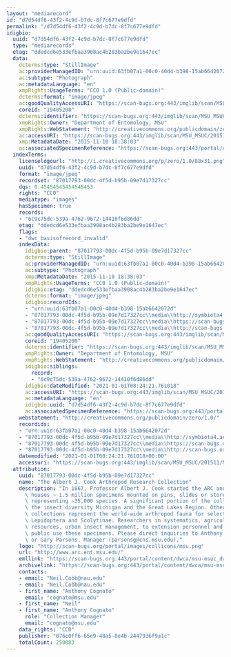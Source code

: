 ```yaml
---
layout: "mediarecord"
id: "d7d54df6-43f2-4c9d-b7dc-8f7c677e9dfd"
permalink: "/d7d54df6-43f2-4c9d-b7dc-8f7c677e9dfd"
idigbio:
  uuid: "d7d54df6-43f2-4c9d-b7dc-8f7c677e9dfd"
  type: "mediarecords"
  etag: "ddedcd6e533efbaa3908ac4b283ba2be9e1647ec"
  data:
    dcterms:type: "StillImage"
    ac:providerManagedID: "urn:uuid:63fb07a1-00c0-40d4-b398-15ab6642072d"
    ac:subtype: "Photograph"
    ac:metadataLanguage: "en"
    xmpRights:UsageTerms: "CC0 1.0 (Public-domain)"
    dcterms:format: "image/jpeg"
    ac:goodQualityAccessURI: "https://scan-bugs.org:443/imglib/scan/MSU_MSUC/201511/MSUC20340_1447205883.jpg"
    coreid: "19405200"
    dcterms:identifier: "https://scan-bugs.org:443/imglib/scan/MSU_MSUC/201511/MSUC20340_1447205883.jpg"
    xmpRights:Owner: "Department of Entomology, MSU"
    xmpRights:WebStatement: "http://creativecommons.org/publicdomain/zero/1.0/"
    ac:accessURI: "https://scan-bugs.org:443/imglib/scan/MSU_MSUC/201511/MSUC20340_1447205883.jpg"
    xmp:MetadataDate: "2015-11-10 18:38:03"
    ac:associatedSpecimenReference: "https://scan-bugs.org:443/portal/collections/individual/index.php?occid=19405200"
  indexTerms:
    licenselogourl: "http://i.creativecommons.org/p/zero/1.0/88x31.png"
    uuid: "d7d54df6-43f2-4c9d-b7dc-8f7c677e9dfd"
    format: "image/jpeg"
    recordset: "87017793-00dc-4f5d-b95b-09e7d17327cc"
    dqs: 0.45454545454545453
    rights: "CC0"
    mediatype: "images"
    hasSpecimen: true
    records:
    - "6c9c75dc-539a-4762-9672-14410f6d86dd"
    etag: "ddedcd6e533efbaa3908ac4b283ba2be9e1647ec"
    flags:
    - "dwc_basisofrecord_invalid"
    indexData:
      idigbio:parent: "87017793-00dc-4f5d-b95b-09e7d17327cc"
      dcterms:type: "StillImage"
      ac:providerManagedID: "urn:uuid:63fb07a1-00c0-40d4-b398-15ab6642072d"
      ac:subtype: "Photograph"
      xmp:MetadataDate: "2015-11-10 18:38:03"
      xmpRights:UsageTerms: "CC0 1.0 (Public-domain)"
      idigbio:etag: "ddedcd6e533efbaa3908ac4b283ba2be9e1647ec"
      dcterms:format: "image/jpeg"
      idigbio:recordIds:
      - "urn:uuid:63fb07a1-00c0-40d4-b398-15ab6642072d"
      - "87017793-00dc-4f5d-b95b-09e7d17327cc\\media\\http://symbiota4.acis.ufl.edu/imglib/scan/msu_msuc/201511/msuc20340_1447205883.jpg"
      - "87017793-00dc-4f5d-b95b-09e7d17327cc\\media\\https://scan-bugs.org:443/imglib/scan/msu_msuc/201511/msuc20340_1447205883.jpg"
      - "87017793-00dc-4f5d-b95b-09e7d17327cc\\media\\http://scan-bugs.org/imglib/scan/msu_msuc/201511/msuc20340_1447205883.jpg"
      ac:goodQualityAccessURI: "https://scan-bugs.org:443/imglib/scan/MSU_MSUC/201511/MSUC20340_1447205883.jpg"
      coreid: "19405200"
      dcterms:identifier: "https://scan-bugs.org:443/imglib/scan/MSU_MSUC/201511/MSUC20340_1447205883.jpg"
      xmpRights:Owner: "Department of Entomology, MSU"
      xmpRights:WebStatement: "http://creativecommons.org/publicdomain/zero/1.0/"
      idigbio:siblings:
        record:
        - "6c9c75dc-539a-4762-9672-14410f6d86dd"
      idigbio:dateModified: "2021-01-01T08:24:21.761018"
      ac:accessURI: "https://scan-bugs.org:443/imglib/scan/MSU_MSUC/201511/MSUC20340_1447205883.jpg"
      ac:metadataLanguage: "en"
      idigbio:uuid: "d7d54df6-43f2-4c9d-b7dc-8f7c677e9dfd"
      ac:associatedSpecimenReference: "https://scan-bugs.org:443/portal/collections/individual/index.php?occid=19405200"
    webstatement: "http://creativecommons.org/publicdomain/zero/1.0/"
    recordids:
    - "urn:uuid:63fb07a1-00c0-40d4-b398-15ab6642072d"
    - "87017793-00dc-4f5d-b95b-09e7d17327cc\\media\\http://symbiota4.acis.ufl.edu/imglib/scan/msu_msuc/201511/msuc20340_1447205883.jpg"
    - "87017793-00dc-4f5d-b95b-09e7d17327cc\\media\\https://scan-bugs.org:443/imglib/scan/msu_msuc/201511/msuc20340_1447205883.jpg"
    - "87017793-00dc-4f5d-b95b-09e7d17327cc\\media\\http://scan-bugs.org/imglib/scan/msu_msuc/201511/msuc20340_1447205883.jpg"
    datemodified: "2021-01-01T08:24:21.761018+00:00"
    accessuri: "https://scan-bugs.org:443/imglib/scan/MSU_MSUC/201511/MSUC20340_1447205883.jpg"
  attribution:
    uuid: "87017793-00dc-4f5d-b95b-09e7d17327cc"
    name: "The Albert J. Cook Arthropod Research Collection"
    description: "In 1867, Professor Albert J. Cook started the ARC and it currently\
      \ houses ~ 1.5 million specimens mounted on pins, slides or stored in alcohol\
      \ representing ~35,000 species. A significant portion of the collection represents\
      \ the insect diversity Michigan and the Great Lakes Region. Other significant\
      \ collections represent the world-wide arthropod fauna for select taxa, e.g.,\
      \ Lepidoptera and Scolytinae. Researchers in systematics, agriculture, natural\
      \ resources, urban insect management, to extension personnel and to the general\
      \ public use these specimens. Please direct inquiries to Anthony Cognato, Director\
      \ or Gary Parsons, Manager (parsonsg@cns.msu.edu)."
    logo: "http://scan-bugs.org/portal/images/collicons/msu.png"
    url: "http://www.arc.ent.msu.edu/"
    emllink: "https://scan-bugs.org:443/portal/content/dwca/msu-msuc_dwc-a.eml"
    archivelink: "https://scan-bugs.org:443/portal/content/dwca/msu-msuc_dwc-a.zip"
    contacts:
    - email: "Neil.Cobb@nau.edu"
    - email: "Neil.Cobb@nau.edu"
    - first_name: "Anthony Cognato"
      email: "cognato@msu.edu"
    - first_name: "Neil"
    - first_name: "Anthony Cognato"
      role: "Collection Manager"
      email: "cognato@msu.edu"
    data_rights: "CC0"
    publisher: "076c0ff6-65e9-48a5-8e4b-2447936f9a1c"
    totalCount: 250883
---
```

